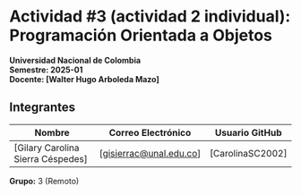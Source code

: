 # Actividad #3 (actividad 2 individual): Programación Orientada a Objetos  
**Universidad Nacional de Colombia**  
**Semestre: 2025-01**  
**Docente: [Walter Hugo Arboleda Mazo]**

## Integrantes

| Nombre           | Correo Electrónico         | Usuario GitHub  |
|------------------|----------------------------|-----------------|
| [Gilary Carolina Sierra Céspedes] | [gisierrac@unal.edu.co]       | [CarolinaSC2002]  |


**Grupo:** 3 (Remoto)

